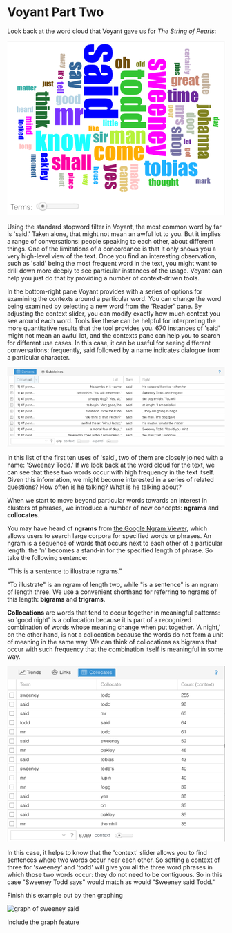 # Voyant Part Two


Look back at the word cloud that Voyant gave us for *The String of Pearls*:

![voyant default wordcloud of string of pearls](/assets/voyant_word_cloud_default.png)

Using the standard stopword filter in Voyant, the most common word by far is 'said.' Taken alone, that might not mean an awful lot to you. But it implies a range of conversations: people speaking to each other, about different things. One of the limitations of a concordance is that it only shows you a very high-level view of the text. Once you find an interesting observation, such as 'said' being the most frequent word in the text, you might want to drill down more deeply to see particular instances of the usage. Voyant can help you just do that by providing a number of context-driven tools.

In the bottom-right pane Voyant provides with a series of options for examining the contexts around a particular word. You can change the word being examined by selecting a new word from the 'Reader' pane. By adjusting the context slider, you can modify exactly how much context you see around each word. Tools like these can be helpful for interpreting the more quantitative results that the tool provides you. 670 instances of 'said' might not mean an awful lot, and the contexts pane can help you to search for different use cases. In this case, it can be useful for seeing different conversations: frequently, said followed by a name indicates dialogue from a particular character.

![voyant contexts](/assets/voyant_contexts.png)

In this list of the first ten uses of 'said', two of them are closely joined with a name: 'Sweeney Todd.' If we look back at the word cloud for the text, we can see that these two words occur with high frequency in the text itself. Given this information, we might become interested in a series of related questions? How often is he talking? What is he talking about? 

When we start to move beyond particular words towards an interest in clusters of phrases, we introduce a number of new concepts: **ngrams** and **collocates**. 

You may have heard of **ngrams** from [the Google Ngram Viewer](https://books.google.com/ngrams), which allows users to search large corpora for specified words or phrases. An ngram is a sequence of words that occurs next to each other of a particular length: the 'n' becomes a stand-in for the specified length of phrase. So take the following sentence:

"This is a sentence to illustrate ngrams."

"To illustrate" is an ngram of length two, while "is a sentence" is an ngram of length three. We use a convenient shorthand for referring to ngrams of this length: **bigrams** and **trigrams**.

**Collocations** are words that tend to occur together in meaningful patterns: so 'good night' is a collocation because it is part of a recognized combination of words whose meaning change when put together. 'A night,' on the other hand, is not a collocation because the words do not form a unit of meaning in the same way. We can think of collocations as bigrams that occur with such frequency that the combination itself is meaningful in some way.

![voyant collocates](/assets/voyant_collocates.png)

In this case, it helps to know that the 'context' slider allows you to find sentences where two words occur near each other. So setting a context of three for 'sweeney' and 'todd' will give you all the three word phrases in which those two words occur: they do not need to be contiguous. So in this case "Sweeney Todd says" would match as would "Sweeney said Todd." 

Finish this example out by then graphing

![graph of sweeney said](sweeney_said.png)

Include the graph feature